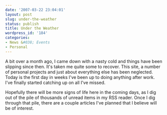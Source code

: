 ```yaml
---
date: '2007-03-22 23:04:01'
layout: post
slug: under-the-weather
status: publish
title: Under the Weather
wordpress_id: '184'
categories:
- News &#038; Events
- Personal
---
```


A bit over a month ago, I came down with a nasty cold and things have been slipping since then. It's taken me quite some to recover. This site, a number of personal projects and just about everything else has been neglected. Today is the first day in weeks I've been up to doing anything after work. I've finally started catching up on all I've missed.

Hopefully there will be more signs of life here in the coming days, as I dig out of the pile of thousands of unread items in my RSS reader. Once I dig through that pile, there are a couple articles I've planned that I believe will be of interest.
